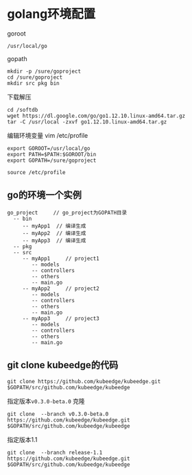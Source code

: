 <!-- toc -->

# golang环境配置
goroot
```
/usr/local/go
```

gopath
```
mkdir -p /sure/goproject
cd /sure/goproject
mkdir src pkg bin
```

下载解压
```
cd /softdb
wget https://dl.google.com/go/go1.12.10.linux-amd64.tar.gz
tar -C /usr/local -zxvf go1.12.10.linux-amd64.tar.gz
```

编辑环境变量
vim /etc/profile
```
export GOROOT=/usr/local/go
export PATH=$PATH:$GOROOT/bin
export GOPATH=/sure/goproject

source /etc/profile
```

## go的环境一个实例
```
go_project     // go_project为GOPATH目录
  -- bin
     -- myApp1  // 编译生成
     -- myApp2  // 编译生成
     -- myApp3  // 编译生成
  -- pkg
  -- src
     -- myApp1     // project1
        -- models
        -- controllers
        -- others
        -- main.go
     -- myApp2     // project2
        -- models
        -- controllers
        -- others
        -- main.go
     -- myApp3     // project3
        -- models
        -- controllers
        -- others
        -- main.go
```

## git clone kubeedge的代码
```
git clone https://github.com/kubeedge/kubeedge.git $GOPATH/src/github.com/kubeedge/kubeedge
```

指定版本`v0.3.0-beta.0` 克隆
```
git clone  --branch v0.3.0-beta.0 https://github.com/kubeedge/kubeedge.git $GOPATH/src/github.com/kubeedge/kubeedge
```

指定版本1.1
```
git clone  --branch release-1.1 https://github.com/kubeedge/kubeedge.git $GOPATH/src/github.com/kubeedge/kubeedge
```
